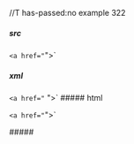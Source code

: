 //T has-passed:no
example 322
##### src
`<a href="`">`
##### xml
<?xml version="1.0" encoding="UTF-8"?>
<!DOCTYPE document SYSTEM "CommonMark.dtd">
<document xmlns="http://commonmark.org/xml/1.0">
  <paragraph>
    <code>&lt;a href=&quot;</code>
    <text>&quot;&gt;`</text>
  </paragraph>
</document>
##### html
<p><code>&lt;a href=&quot;</code>&quot;&gt;`</p>
#####
